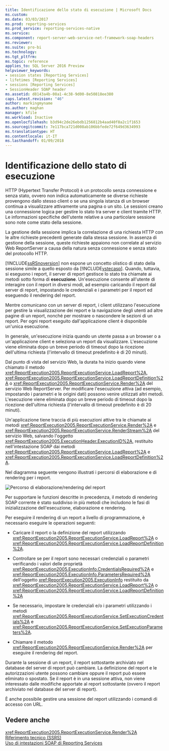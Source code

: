 ```yaml
---
title: Identificazione dello stato di esecuzione | Microsoft Docs
ms.custom: 
ms.date: 03/03/2017
ms.prod: reporting-services
ms.prod_service: reporting-services-native
ms.service: 
ms.component: report-server-web-service-net-framework-soap-headers
ms.reviewer: 
ms.suite: pro-bi
ms.technology: 
ms.tgt_pltfrm: 
ms.topic: reference
applies_to: SQL Server 2016 Preview
helpviewer_keywords:
- session states [Reporting Services]
- lifetimes [Reporting Services]
- sessions [Reporting Services]
- SessionHeader SOAP header
ms.assetid: d8143a4b-08a1-4c38-9d00-8e50818ee380
caps.latest.revision: "46"
author: markingmyname
ms.author: maghan
manager: kfile
ms.workload: Inactive
ms.openlocfilehash: b3d94c2de26ebdb1256812b4aad40f8a2c1f1653
ms.sourcegitcommit: 7e117bca721d008ab106bbfede72f649d3634993
ms.translationtype: HT
ms.contentlocale: it-IT
ms.lasthandoff: 01/09/2018
---
```

# <a name="identifying-execution-state"></a>Identificazione dello stato di esecuzione
  HTTP (Hypertext Transfer Protocol) è un protocollo senza connessione e senza stato, ovvero non indica automaticamente se diverse richieste provengono dallo stesso client o se una singola istanza di un browser continua a visualizzare attivamente una pagina o un sito. Le sessioni creano una connessione logica per gestire lo stato tra server e client tramite HTTP. Le informazioni specifiche dell'utente relative a una particolare sessione sono note come stato della sessione.  
  
 La gestione della sessione implica la correlazione di una richiesta HTTP con le altre richieste precedenti generate dalla stessa sessione. In assenza di gestione della sessione, queste richieste appaiono non correlate al servizio Web ReportServer a causa della natura senza connessione e senza stato del protocollo HTTP.  
  
 [!INCLUDE[ssRSnoversion](../../includes/ssrsnoversion-md.md)] non espone un concetto olistico di stato della sessione simile a quello esposto da [!INCLUDE[vstecasp](../../includes/vstecasp-md.md)]. Quando, tuttavia, si eseguono i report, il server di report gestisce lo stato tra chiamate ai metodi sotto forma di **esecuzione**. Un'esecuzione consente all'utente di interagire con il report in diversi modi, ad esempio caricando il report dal server di report, impostando le credenziali e i parametri per il report ed eseguendo il rendering del report.  
  
 Mentre comunicano con un server di report, i client utilizzano l'esecuzione per gestire la visualizzazione dei report e la navigazione degli utenti ad altre pagine di un report, nonché per mostrare o nascondere le sezioni di un report. Per ogni report eseguito dall'applicazione client è disponibile un'unica esecuzione.  
  
 In generale, un'esecuzione inizia quando un utente passa a un browser o a un'applicazione client e seleziona un report da visualizzare. L'esecuzione viene eliminata dopo un breve periodo di timeout dopo la ricezione dell'ultima richiesta (l'intervallo di timeout predefinito è di 20 minuti).  
  
 Dal punto di vista del servizio Web, la durata ha inizio quando viene chiamato il metodo <xref:ReportExecution2005.ReportExecutionService.LoadReport%2A>, <xref:ReportExecution2005.ReportExecutionService.LoadReportDefinition%2A> o <xref:ReportExecution2005.ReportExecutionService.Render%2A> del servizio Web ReportServer. Per modificare l'esecuzione attiva (ad esempio, impostando i parametri e le origini dati) possono venire utilizzati altri metodi. L'esecuzione viene eliminata dopo un breve periodo di timeout dopo la ricezione dell'ultima richiesta (l'intervallo di timeout predefinito è di 20 minuti).  
  
 Un'applicazione tiene traccia di più esecuzioni attive tra le chiamate ai metodi <xref:ReportExecution2005.ReportExecutionService.Render%2A> e <xref:ReportExecution2005.ReportExecutionService.RenderStream%2A> del servizio Web, salvando l'oggetto <xref:ReportExecution2005.ExecutionHeader.ExecutionID%2A>, restituito nell'intestazione SOAP dai metodi <xref:ReportExecution2005.ReportExecutionService.LoadReport%2A> e <xref:ReportExecution2005.ReportExecutionService.LoadReportDefinition%2A>.  
  
 Nel diagramma seguente vengono illustrati i percorsi di elaborazione e di rendering per i report.  
  
 ![Percorso di elaborazione/rendering del report](../../reporting-services/report-server-web-service-net-framework-soap-headers/media/rs-render-process-diagram.gif "Percorso di elaborazione/rendering del report")  
  
 Per supportare le funzioni descritte in precedenza, il metodo di rendering SOAP corrente è stato suddiviso in più metodi che includono le fasi di inizializzazione dell'esecuzione, elaborazione e rendering.  
  
 Per eseguire il rendering di un report a livello di programmazione, è necessario eseguire le operazioni seguenti:  
  
-   Caricare il report o la definizione del report utilizzando <xref:ReportExecution2005.ReportExecutionService.LoadReport%2A> o <xref:ReportExecution2005.ReportExecutionService.LoadReportDefinition%2A>.  
  
-   Controllare se per il report sono necessari credenziali o parametri verificando i valori delle proprietà <xref:ReportExecution2005.ExecutionInfo.CredentialsRequired%2A> e <xref:ReportExecution2005.ExecutionInfo.ParametersRequired%2A> dell'oggetto <xref:ReportExecution2005.ExecutionInfo> restituito da <xref:ReportExecution2005.ReportExecutionService.LoadReport%2A> o <xref:ReportExecution2005.ReportExecutionService.LoadReportDefinition%2A>  
  
-   Se necessario, impostare le credenziali e/o i parametri utilizzando i metodi <xref:ReportExecution2005.ReportExecutionService.SetExecutionCredentials%2A> e <xref:ReportExecution2005.ReportExecutionService.SetExecutionParameters%2A>.  
  
-   Chiamare il metodo <xref:ReportExecution2005.ReportExecutionService.Render%2A> per eseguire il rendering del report.  
  
 Durante la sessione di un report, il report sottostante archiviato nel database del server di report può cambiare. La definizione del report e le autorizzazioni utente possono cambiare oppure il report può essere eliminato o spostato. Se il report è in una sessione attiva, non viene interessato dalle modifiche apportate al report sottostante (ovvero il report archiviato nel database del server di report).  
  
 È anche possibile gestire una sessione del report utilizzando i comandi di accesso con URL.  
  
## <a name="see-also"></a>Vedere anche  
 <xref:ReportExecution2005.ReportExecutionService.Render%2A>   
 [Riferimento tecnico &#40;SSRS&#41;](../../reporting-services/technical-reference-ssrs.md)   
 [Uso di intestazioni SOAP di Reporting Services](../../reporting-services/report-server-web-service-net-framework-soap-headers/using-reporting-services-soap-headers.md)  
  
  
